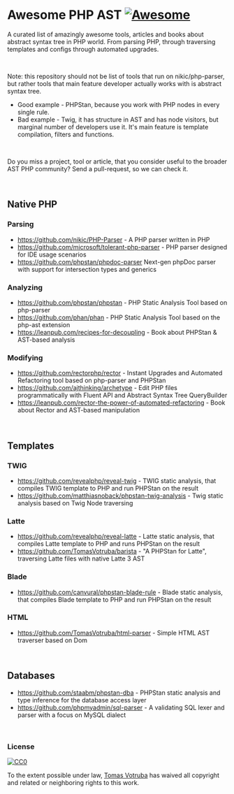 # Awesome PHP AST [![Awesome](https://cdn.rawgit.com/sindresorhus/awesome/d7305f38d29fed78fa85652e3a63e154dd8e8829/media/badge.svg)](https://github.com/sindresorhus/awesome)

A curated list of amazingly awesome tools, articles and books about abstract syntax tree in PHP world. From parsing PHP, through traversing templates and configs through automated upgrades.

<br>

Note: this repository should not be list of tools that run on nikic/php-parser, but rather tools that main feature developer actually works with is abstract syntax tree. 

* Good example - PHPStan, because you work with PHP nodes in every single rule. 
* Bad example - Twig, it has structure in AST and has node visitors, but marginal number of developers use it. It's main feature is template compilation, filters and functions.

<br>

Do you miss a project, tool or article, that you consider useful to the broader AST PHP community? Send a pull-request, so we can check it.

<br>

## Native PHP

### Parsing

* https://github.com/nikic/PHP-Parser - A PHP parser written in PHP
* https://github.com/microsoft/tolerant-php-parser - PHP parser designed for IDE usage scenarios
* https://github.com/phpstan/phpdoc-parser Next-gen phpDoc parser with support for intersection types and generics

### Analyzing

* https://github.com/phpstan/phpstan - PHP Static Analysis Tool based on php-parser
* https://github.com/phan/phan - PHP Static Analysis Tool based on the php-ast extension 
* https://leanpub.com/recipes-for-decoupling - Book about PHPStan & AST-based analysis

### Modifying
 
* https://github.com/rectorphp/rector - Instant Upgrades and Automated Refactoring tool based on php-parser and PHPStan
* https://github.com/ajthinking/archetype - Edit PHP files programmatically with Fluent API and Abstract Syntax Tree QueryBuilder
* https://leanpub.com/rector-the-power-of-automated-refactoring - Book about Rector and AST-based manipulation

<br>

## Templates

### TWIG

* https://github.com/revealphp/reveal-twig - TWIG static analysis, that compiles TWIG template to PHP and run PHPStan on the result
* https://github.com/matthiasnoback/phpstan-twig-analysis - Twig static analysis based on Twig Node traversing

### Latte

* https://github.com/revealphp/reveal-latte - Latte static analysis, that compiles Latte template to PHP and runs PHPStan on the result
* https://github.com/TomasVotruba/barista - "A PHPStan for Latte", traversing Latte files with native Latte 3 AST

### Blade

* https://github.com/canvural/phpstan-blade-rule - Blade static analysis, that compiles Blade template to PHP and run PHPStan on the result

### HTML

* https://github.com/TomasVotruba/html-parser - Simple HTML AST traverser based on Dom

<br>

## Databases

* https://github.com/staabm/phpstan-dba - PHPStan static analysis and type inference for the database access layer
* https://github.com/phpmyadmin/sql-parser - A validating SQL lexer and parser with a focus on MySQL dialect

<br>

### License

[![CC0](https://licensebuttons.net/p/zero/1.0/88x31.png)](https://creativecommons.org/publicdomain/zero/1.0/)

To the extent possible under law, [Tomas Votruba](https://www.tomasvotruba.com) has waived all copyright and related or neighboring rights to this work.
